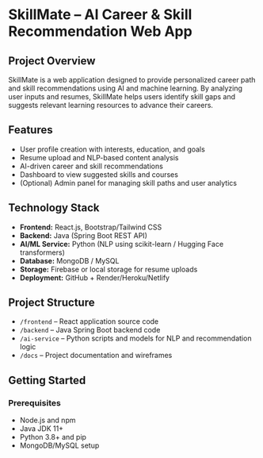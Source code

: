 # SkillMate – AI Career & Skill Recommendation Web App

## Project Overview
SkillMate is a web application designed to provide personalized career path and skill recommendations using AI and machine learning. By analyzing user inputs and resumes, SkillMate helps users identify skill gaps and suggests relevant learning resources to advance their careers.

## Features
- User profile creation with interests, education, and goals
- Resume upload and NLP-based content analysis
- AI-driven career and skill recommendations
- Dashboard to view suggested skills and courses
- (Optional) Admin panel for managing skill paths and user analytics

## Technology Stack
- **Frontend:** React.js, Bootstrap/Tailwind CSS  
- **Backend:** Java (Spring Boot REST API)  
- **AI/ML Service:** Python (NLP using scikit-learn / Hugging Face transformers)  
- **Database:** MongoDB / MySQL  
- **Storage:** Firebase or local storage for resume uploads  
- **Deployment:** GitHub + Render/Heroku/Netlify

## Project Structure
- `/frontend` – React application source code  
- `/backend` – Java Spring Boot backend code  
- `/ai-service` – Python scripts and models for NLP and recommendation logic  
- `/docs` – Project documentation and wireframes

## Getting Started

### Prerequisites
- Node.js and npm  
- Java JDK 11+  
- Python 3.8+ and pip  
- MongoDB/MySQL setup  
 
